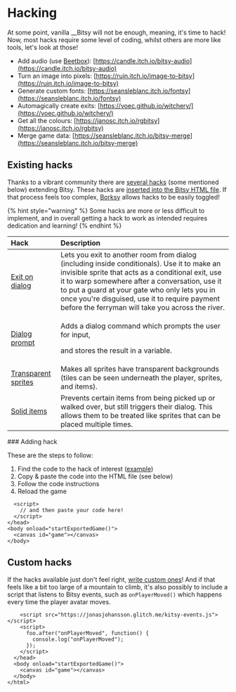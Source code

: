 # Hacking

At some point, vanilla __Bitsy will not be enough, meaning, it's time to hack! Now, most hacks require some level of coding, whilst others are more like tools, let's look at those!

* Add audio \(use [Beetbox](https://www.beepbox.co/)\): [https://candle.itch.io/bitsy-audio](https://candle.itch.io/bitsy-audio)
* Turn an image into pixels: [https://ruin.itch.io/image-to-bitsy](https://ruin.itch.io/image-to-bitsy)
* Generate custom fonts: [https://seansleblanc.itch.io/fontsy](https://seansleblanc.itch.io/fontsy)
* Automagically create exits: [https://voec.github.io/witchery/](https://voec.github.io/witchery/)
* Get all the colours: [https://janosc.itch.io/rgbitsy](https://janosc.itch.io/rgbitsy)
* Merge game data: [https://seansleblanc.itch.io/bitsy-merge](https://seansleblanc.itch.io/bitsy-merge)

## Existing hacks

Thanks to a vibrant community there are [several hacks](https://github.com/seleb/bitsy-hacks) \(some mentioned below\) extending Bitsy. These hacks are [inserted into the Bitsy HTML file](https://github.com/seleb/bitsy-hacks#how-to-use). If that process feels too complex, [Borksy](https://ayolland.itch.io/borksy) allows hacks to be easily toggled!

{% hint style="warning" %}
Some hacks are more or less difficult to implement, and in overall getting a hack to work as intended requires dedication and learning!
{% endhint %}

<table>
  <thead>
    <tr>
      <th style="text-align:left">Hack</th>
      <th style="text-align:left">Description</th>
    </tr>
  </thead>
  <tbody>
    <tr>
      <td style="text-align:left"><a href="https://seleb.github.io/bitsy-hacks/dist/exit-from-dialog.js">Exit on dialog</a>
      </td>
      <td style="text-align:left">Lets you exit to another room from dialog (including inside conditionals).
        Use it to make an invisible sprite that acts as a conditional exit, use
        it to warp somewhere after a conversation, use it to put a guard at your
        gate who only lets you in once you&apos;re disguised, use it to require
        payment before the ferryman will take you across the river.</td>
    </tr>
    <tr>
      <td style="text-align:left"><a href="https://github.com/seleb/bitsy-hacks/blob/master/dist/dialog-prompt.js">Dialog prompt</a>
      </td>
      <td style="text-align:left">
        <p>Adds a dialog command which prompts the user for input,</p>
        <p>and stores the result in a variable.</p>
      </td>
    </tr>
    <tr>
      <td style="text-align:left"><a href="https://github.com/seleb/bitsy-hacks/blob/master/dist/transparent-sprites.js">Transparent sprites</a>
      </td>
      <td style="text-align:left">Makes all sprites have transparent backgrounds (tiles can be seen underneath
        the player, sprites, and items).</td>
    </tr>
    <tr>
      <td style="text-align:left"><a href="https://github.com/seleb/bitsy-hacks/blob/master/dist/solid-items.js">Solid items</a>
      </td>
      <td style="text-align:left">Prevents certain items from being picked up or walked over, but still
        triggers their dialog. This allows them to be treated like sprites that
        can be placed multiple times.</td>
    </tr>
  </tbody>
</table>### Adding hack

These are the steps to follow:

1. Find the code to the hack of interest \([example](https://github.com/seleb/bitsy-hacks/blob/master/dist/dialog-audio.js)\)
2. Copy & paste the code into the HTML file \(see below\)
3. Follow the code instructions
4. Reload the game

```markup
  <script>
    // and then paste your code here!
  </script>
</head>
<body onload="startExportedGame()">
  <canvas id="game"></canvas>
</body>
```

## Custom hacks

If the hacks available just don't feel right, [write custom ones](https://github.com/seleb/bitsy-hacks/wiki)! And if that feels like a bit too large of a mountain to climb, it's also possibly to include a script that listens to Bitsy events, such as `onPlayerMoved()` which happens every time the player avatar moves.

```markup
    <script src="https://jonasjohansson.glitch.me/kitsy-events.js"></script>
    <script>
      foo.after("onPlayerMoved", function() {
        console.log("onPlayerMoved");
      });
    </script>
  </head>
  <body onload="startExportedGame()">
    <canvas id="game"></canvas>
  </body>
</html>
```

